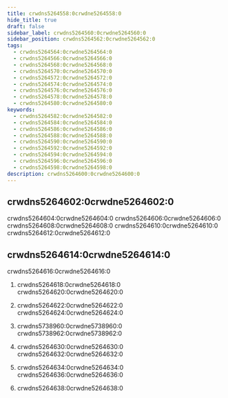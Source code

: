 ```yaml
---
title: crwdns5264558:0crwdne5264558:0
hide_title: true
draft: false
sidebar_label: crwdns5264560:0crwdne5264560:0
sidebar_position: crwdns5264562:0crwdne5264562:0
tags:
  - crwdns5264564:0crwdne5264564:0
  - crwdns5264566:0crwdne5264566:0
  - crwdns5264568:0crwdne5264568:0
  - crwdns5264570:0crwdne5264570:0
  - crwdns5264572:0crwdne5264572:0
  - crwdns5264574:0crwdne5264574:0
  - crwdns5264576:0crwdne5264576:0
  - crwdns5264578:0crwdne5264578:0
  - crwdns5264580:0crwdne5264580:0
keywords:
  - crwdns5264582:0crwdne5264582:0
  - crwdns5264584:0crwdne5264584:0
  - crwdns5264586:0crwdne5264586:0
  - crwdns5264588:0crwdne5264588:0
  - crwdns5264590:0crwdne5264590:0
  - crwdns5264592:0crwdne5264592:0
  - crwdns5264594:0crwdne5264594:0
  - crwdns5264596:0crwdne5264596:0
  - crwdns5264598:0crwdne5264598:0
description: crwdns5264600:0crwdne5264600:0
---
```


## crwdns5264602:0crwdne5264602:0

crwdns5264604:0crwdne5264604:0 crwdns5264606:0crwdne5264606:0 crwdns5264608:0crwdne5264608:0 crwdns5264610:0crwdne5264610:0 crwdns5264612:0crwdne5264612:0

## crwdns5264614:0crwdne5264614:0

crwdns5264616:0crwdne5264616:0

1. crwdns5264618:0crwdne5264618:0 crwdns5264620:0crwdne5264620:0

2. crwdns5264622:0crwdne5264622:0 crwdns5264624:0crwdne5264624:0

3. crwdns5738960:0crwdne5738960:0 crwdns5738962:0crwdne5738962:0

4. crwdns5264630:0crwdne5264630:0 crwdns5264632:0crwdne5264632:0

5. crwdns5264634:0crwdne5264634:0 crwdns5264636:0crwdne5264636:0

6. crwdns5264638:0crwdne5264638:0
